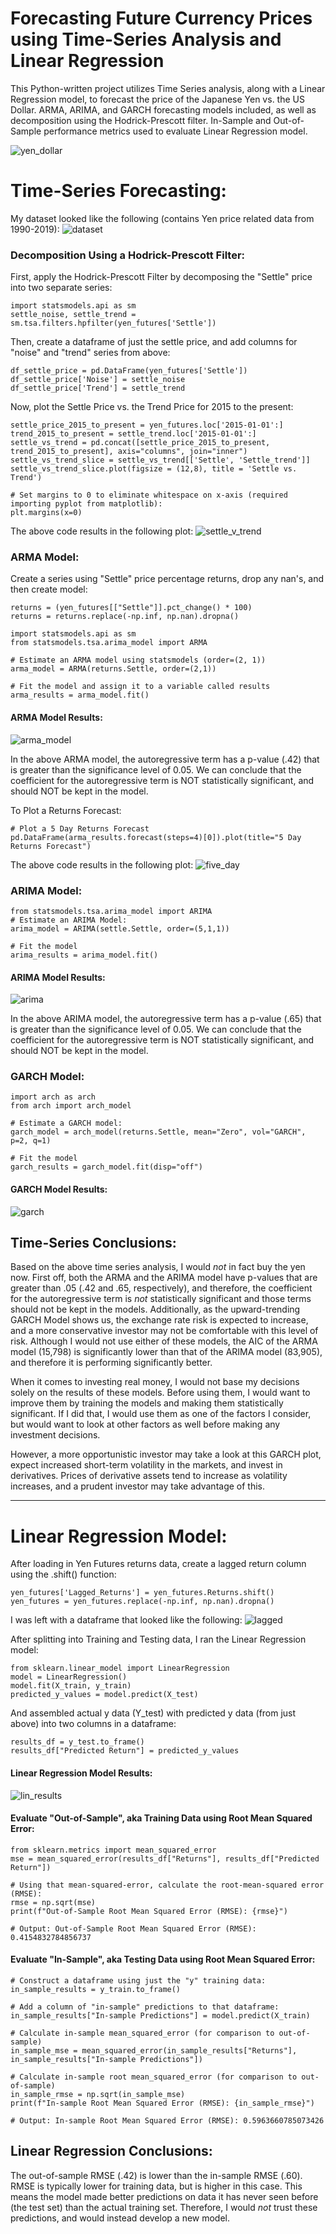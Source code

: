 # Forecasting Future Currency Prices using Time-Series Analysis and Linear Regression

This Python-written project utilizes Time Series analysis, along with a Linear Regression model, to forecast the price of the Japanese Yen vs. the US Dollar.  ARMA, ARIMA, and GARCH forecasting models included, as well as decomposition using the Hodrick-Prescott filter.  In-Sample and Out-of-Sample performance metrics used to evaluate Linear Regression model.

![yen_dollar](https://istanbulpost.com.tr/wp-content/uploads/2019/09/dollar-yen.jpg)

# Time-Series Forecasting:
My dataset looked like the following (contains Yen price related data from 1990-2019):
![dataset](/Screenshots/dataset.png?raw=true)

### Decomposition Using a Hodrick-Prescott Filter:
First, apply the Hodrick-Prescott Filter by decomposing the "Settle" price into two separate series:
    
    import statsmodels.api as sm
    settle_noise, settle_trend = sm.tsa.filters.hpfilter(yen_futures['Settle'])

Then, create a dataframe of just the settle price, and add columns for "noise" and "trend" series from above:

    df_settle_price = pd.DataFrame(yen_futures['Settle'])
    df_settle_price['Noise'] = settle_noise
    df_settle_price['Trend'] = settle_trend

Now, plot the Settle Price vs. the Trend Price for 2015 to the present:

    settle_price_2015_to_present = yen_futures.loc['2015-01-01':]
    trend_2015_to_present = settle_trend.loc['2015-01-01':]
    settle_vs_trend = pd.concat([settle_price_2015_to_present, trend_2015_to_present], axis="columns", join="inner")
    settle_vs_trend_slice = settle_vs_trend[['Settle', 'Settle_trend']]
    settle_vs_trend_slice.plot(figsize = (12,8), title = 'Settle vs. Trend')

    # Set margins to 0 to eliminate whitespace on x-axis (required importing pyplot from matplotlib):
    plt.margins(x=0)

The above code results in the following plot:
![settle_v_trend](/Screenshots/settle_v_trend.png?raw=true)

### ARMA Model:
Create a series using "Settle" price percentage returns, drop any nan's, and then create model:

    returns = (yen_futures[["Settle"]].pct_change() * 100)
    returns = returns.replace(-np.inf, np.nan).dropna()

    import statsmodels.api as sm
    from statsmodels.tsa.arima_model import ARMA

    # Estimate an ARMA model using statsmodels (order=(2, 1))
    arma_model = ARMA(returns.Settle, order=(2,1))

    # Fit the model and assign it to a variable called results
    arma_results = arma_model.fit()

#### ARMA Model Results:
![arma_model](/Screenshots/arma_model.png?raw=true)

In the above ARMA model, the autoregressive term has a p-value (.42) that is greater than the significance level of 0.05. We can conclude that the coefficient for the autoregressive term is NOT statistically significant, and should NOT be kept in the model.

To Plot a Returns Forecast:

    # Plot a 5 Day Returns Forecast
    pd.DataFrame(arma_results.forecast(steps=4)[0]).plot(title="5 Day Returns Forecast")

The above code results in the following plot:
![five_day](/Screenshots/five_day.png?raw=true)

### ARIMA Model:

    from statsmodels.tsa.arima_model import ARIMA
    # Estimate an ARIMA Model:
    arima_model = ARIMA(settle.Settle, order=(5,1,1))

    # Fit the model
    arima_results = arima_model.fit()

#### ARIMA Model Results:
![arima](/Screenshots/arima.png?raw=true)

In the above ARIMA model, the autoregressive term has a p-value (.65) that is greater than the significance level of 0.05. We can conclude that the coefficient for the autoregressive term is NOT statistically significant, and should NOT be kept in the model.

### GARCH Model:

    import arch as arch
    from arch import arch_model
    
    # Estimate a GARCH model:
    garch_model = arch_model(returns.Settle, mean="Zero", vol="GARCH", p=2, q=1)

    # Fit the model
    garch_results = garch_model.fit(disp="off")

#### GARCH Model Results:
![garch](/Screenshots/garch.png?raw=true)

## Time-Series Conclusions:
Based on the above time series analysis, I would *not* in fact buy the yen now.  First off, both the ARMA and the ARIMA model have p-values that are greater than .05 (.42 and .65, respectively), and therefore, the coefficient for the autoregressive term is *not* statistically significant and those terms should not be kept in the models.  Additionally, as the upward-trending GARCH Model shows us, the exchange rate risk is expected to increase, and a more conservative investor may not be comfortable with this level of risk.  Although I would not use either of these models, the AIC of the ARMA model (15,798) is significantly lower than that of the ARIMA model (83,905), and therefore it is performing significantly better.

When it comes to investing real money, I would not base my decisions solely on the results of these models.  Before using them, I would want to improve them by training the models and making them statistically significant.   If I did that, I would use them as one of the factors I consider, but would want to look at other factors as well before making any investment decisions.

However, a more opportunistic investor may take a look at this GARCH plot, expect increased short-term volatility in the markets, and invest in derivatives.  Prices of derivative assets tend to increase as volatility increases, and a prudent investor may take advantage of this.

---

# Linear Regression Model:
After loading in Yen Futures returns data, create a lagged return column using the .shift() function:

    yen_futures['Lagged_Returns'] = yen_futures.Returns.shift()
    yen_futures = yen_futures.replace(-np.inf, np.nan).dropna()

I was left with a dataframe that looked like the following:
![lagged](/Screenshots/lagged.png?raw=true)

After splitting into Training and Testing data, I ran the Linear Regression model:

    from sklearn.linear_model import LinearRegression
    model = LinearRegression()
    model.fit(X_train, y_train)
    predicted_y_values = model.predict(X_test)
    
And assembled actual y data (Y_test) with predicted y data (from just above) into two columns in a dataframe:

    results_df = y_test.to_frame()
    results_df["Predicted Return"] = predicted_y_values
    
#### Linear Regression Model Results:
![lin_results](/Screenshots/lin_results.png?raw=true)

#### Evaluate "Out-of-Sample", aka Training Data using Root Mean Squared Error:

    from sklearn.metrics import mean_squared_error
    mse = mean_squared_error(results_df["Returns"], results_df["Predicted Return"])

    # Using that mean-squared-error, calculate the root-mean-squared error (RMSE):
    rmse = np.sqrt(mse)
    print(f"Out-of-Sample Root Mean Squared Error (RMSE): {rmse}")
    
    # Output: Out-of-Sample Root Mean Squared Error (RMSE): 0.4154832784856737
    
#### Evaluate "In-Sample", aka Testing Data using Root Mean Squared Error:

    # Construct a dataframe using just the "y" training data:
    in_sample_results = y_train.to_frame()

    # Add a column of "in-sample" predictions to that dataframe:  
    in_sample_results["In-sample Predictions"] = model.predict(X_train)

    # Calculate in-sample mean_squared_error (for comparison to out-of-sample)
    in_sample_mse = mean_squared_error(in_sample_results["Returns"], in_sample_results["In-sample Predictions"])

    # Calculate in-sample root mean_squared_error (for comparison to out-of-sample)
    in_sample_rmse = np.sqrt(in_sample_mse)
    print(f"In-sample Root Mean Squared Error (RMSE): {in_sample_rmse}")
    
    # Output: In-sample Root Mean Squared Error (RMSE): 0.5963660785073426
    
## Linear Regression Conclusions:    
The out-of-sample RMSE (.42) is lower than the in-sample RMSE (.60). RMSE is typically lower for training data, but is higher in this case. This means the model made better predictions on data it has never seen before (the test set) than the actual training set.  Therefore, I would *not* trust these predictions, and would instead develop a new model.